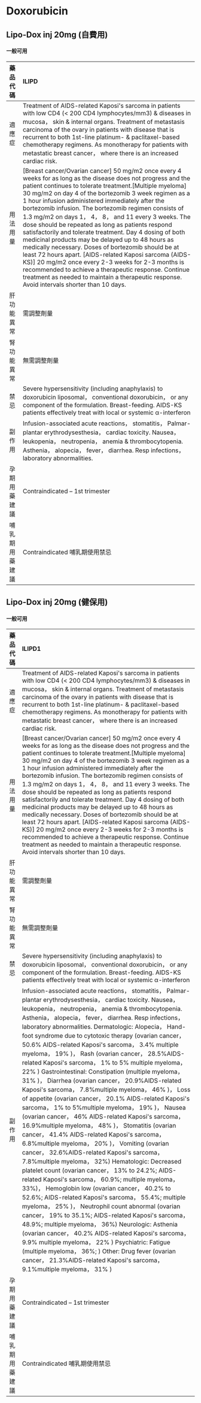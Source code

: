 # Doxorubicin

## Lipo-Dox inj 20mg (自費用)

#### 一般可用

| 藥品代碼       | ILIPD                                                                                                                                                                                                                                                                                                                                                                                                                                                                                                                                                                                                                                                                                                                                                                                                                                                                                               |
|:---------------|:----------------------------------------------------------------------------------------------------------------------------------------------------------------------------------------------------------------------------------------------------------------------------------------------------------------------------------------------------------------------------------------------------------------------------------------------------------------------------------------------------------------------------------------------------------------------------------------------------------------------------------------------------------------------------------------------------------------------------------------------------------------------------------------------------------------------------------------------------------------------------------------------------|
| 適應症         | Treatment of AIDS-related Kaposi's sarcoma in patients with low CD4 (< 200 CD4 lymphocytes/mm3) & diseases in mucosa， skin & internal organs. Treatment of metastasis carcinoma of the ovary in patients with disease that is recurrent to both 1st-line platinum- & paclitaxel-based chemotherapy regimens. As monotherapy for patients with metastatic breast cancer， where there is an increased cardiac risk.                                                                                                                                                                                                                                                                                                                                                                                                                                                                                 |
| 用法用量       | [Breast cancer/Ovarian cancer] 50 mg/m2 once every 4 weeks for as long as the disease does not progress and the patient continues to tolerate treatment.[Multiple myeloma] 30 mg/m2 on day 4 of the bortezomib 3 week regimen as a 1 hour infusion administered immediately after the bortezomib infusion. The bortezomib regimen consists of 1.3 mg/m2 on days 1， 4， 8， and 11 every 3 weeks. The dose should be repeated as long as patients respond satisfactorily and tolerate treatment. Day 4 dosing of both medicinal products may be delayed up to 48 hours as medically necessary. Doses of bortezomib should be at least 72 hours apart. [AIDS-related Kaposi sarcoma (AIDS-KS)] 20 mg/m2 once every 2-3 weeks for 2-3 months is recommended to achieve a therapeutic response. Continue treatment as needed to maintain a therapeutic response. Avoid intervals shorter than 10 days. |
| 肝功能異常     | 需調整劑量                                                                                                                                                                                                                                                                                                                                                                                                                                                                                                                                                                                                                                                                                                                                                                                                                                                                                          |
| 腎功能異常     | 無需調整劑量                                                                                                                                                                                                                                                                                                                                                                                                                                                                                                                                                                                                                                                                                                                                                                                                                                                                                        |
| 禁忌           | Severe hypersensitivity (including anaphylaxis) to doxorubicin liposomal， conventional doxorubicin， or any component of the formulation. Breast-feeding. AIDS-KS patients effectively treat with local or systemic α-interferon                                                                                                                                                                                                                                                                                                                                                                                                                                                                                                                                                                                                                                                                   |
| 副作用         | Infusion-associated acute reactions， stomatitis， Palmar-plantar erythrodysesthesia， cardiac toxicity. Nausea， leukopenia， neutropenia， anemia & thrombocytopenia. Asthenia， alopecia， fever， diarrhea. Resp infections， laboratory abnormalities.                                                                                                                                                                                                                                                                                                                                                                                                                                                                                                                                                                                                                                         |
| 孕期用藥建議   | Contraindicated – 1st trimester                                                                                                                                                                                                                                                                                                                                                                                                                                                                                                                                                                                                                                                                                                                                                                                                                                                                     |
| 哺乳期用藥建議 | Contraindicated 哺乳期使用禁忌                                                                                                                                                                                                                                                                                                                                                                                                                                                                                                                                                                                                                                                                                                                                                                                                                                                                      |

## Lipo-Dox inj 20mg (健保用)

#### 一般可用

| 藥品代碼       | ILIPD1                                                                                                                                                                                                                                                                                                                                                                                                                                                                                                                                                                                                                                                                                                                                                                                                                                                                                                                                                                                                                                                                                                                                                                                                                                                                                                                                                                                                                                                                                                                                                                                                                                                                                                                                      |
|:---------------|:--------------------------------------------------------------------------------------------------------------------------------------------------------------------------------------------------------------------------------------------------------------------------------------------------------------------------------------------------------------------------------------------------------------------------------------------------------------------------------------------------------------------------------------------------------------------------------------------------------------------------------------------------------------------------------------------------------------------------------------------------------------------------------------------------------------------------------------------------------------------------------------------------------------------------------------------------------------------------------------------------------------------------------------------------------------------------------------------------------------------------------------------------------------------------------------------------------------------------------------------------------------------------------------------------------------------------------------------------------------------------------------------------------------------------------------------------------------------------------------------------------------------------------------------------------------------------------------------------------------------------------------------------------------------------------------------------------------------------------------------|
| 適應症         | Treatment of AIDS-related Kaposi's sarcoma in patients with low CD4 (< 200 CD4 lymphocytes/mm3) & diseases in mucosa， skin & internal organs. Treatment of metastasis carcinoma of the ovary in patients with disease that is recurrent to both 1st-line platinum- & paclitaxel-based chemotherapy regimens. As monotherapy for patients with metastatic breast cancer， where there is an increased cardiac risk.                                                                                                                                                                                                                                                                                                                                                                                                                                                                                                                                                                                                                                                                                                                                                                                                                                                                                                                                                                                                                                                                                                                                                                                                                                                                                                                         |
| 用法用量       | [Breast cancer/Ovarian cancer] 50 mg/m2 once every 4 weeks for as long as the disease does not progress and the patient continues to tolerate treatment.[Multiple myeloma] 30 mg/m2 on day 4 of the bortezomib 3 week regimen as a 1 hour infusion administered immediately after the bortezomib infusion. The bortezomib regimen consists of 1.3 mg/m2 on days 1， 4， 8， and 11 every 3 weeks. The dose should be repeated as long as patients respond satisfactorily and tolerate treatment. Day 4 dosing of both medicinal products may be delayed up to 48 hours as medically necessary. Doses of bortezomib should be at least 72 hours apart. [AIDS-related Kaposi sarcoma (AIDS-KS)] 20 mg/m2 once every 2-3 weeks for 2-3 months is recommended to achieve a therapeutic response. Continue treatment as needed to maintain a therapeutic response. Avoid intervals shorter than 10 days.                                                                                                                                                                                                                                                                                                                                                                                                                                                                                                                                                                                                                                                                                                                                                                                                                                         |
| 肝功能異常     | 需調整劑量                                                                                                                                                                                                                                                                                                                                                                                                                                                                                                                                                                                                                                                                                                                                                                                                                                                                                                                                                                                                                                                                                                                                                                                                                                                                                                                                                                                                                                                                                                                                                                                                                                                                                                                                  |
| 腎功能異常     | 無需調整劑量                                                                                                                                                                                                                                                                                                                                                                                                                                                                                                                                                                                                                                                                                                                                                                                                                                                                                                                                                                                                                                                                                                                                                                                                                                                                                                                                                                                                                                                                                                                                                                                                                                                                                                                                |
| 禁忌           | Severe hypersensitivity (including anaphylaxis) to doxorubicin liposomal， conventional doxorubicin， or any component of the formulation. Breast-feeding. AIDS-KS patients effectively treat with local or systemic α-interferon                                                                                                                                                                                                                                                                                                                                                                                                                                                                                                                                                                                                                                                                                                                                                                                                                                                                                                                                                                                                                                                                                                                                                                                                                                                                                                                                                                                                                                                                                                           |
| 副作用         | Infusion-associated acute reactions， stomatitis， Palmar-plantar erythrodysesthesia， cardiac toxicity. Nausea， leukopenia， neutropenia， anemia & thrombocytopenia. Asthenia， alopecia， fever， diarrhea. Resp infections， laboratory abnormalities. Dermatologic: Alopecia， Hand-foot syndrome due to cytotoxic therapy (ovarian cancer， 50.6% AIDS-related Kaposi's sarcoma， 3.4% multiple myeloma， 19% )， Rash (ovarian cancer， 28.5%AIDS-related Kaposi's sarcoma， 1% to 5% multiple myeloma， 22% ) Gastrointestinal: Constipation (multiple myeloma， 31% )， Diarrhea (ovarian cancer， 20.9%AIDS-related Kaposi's sarcoma， 7.8%multiple myeloma， 46% )， Loss of appetite (ovarian cancer， 20.1% AIDS-related Kaposi's sarcoma， 1% to 5%multiple myeloma， 19% )， Nausea (ovarian cancer， 46% AIDS-related Kaposi's sarcoma， 16.9%multiple myeloma， 48% )， Stomatitis (ovarian cancer， 41.4% AIDS-related Kaposi's sarcoma， 6.8%multiple myeloma， 20% )， Vomiting (ovarian cancer， 32.6%AIDS-related Kaposi's sarcoma， 7.8%multiple myeloma， 32%) Hematologic: Decreased platelet count (ovarian cancer， 13% to 24.2%; AIDS-related Kaposi's sarcoma， 60.9%; multiple myeloma， 33%)， Hemoglobin low (ovarian cancer， 40.2% to 52.6%; AIDS-related Kaposi's sarcoma， 55.4%; multiple myeloma， 25% )， Neutrophil count abnormal (ovarian cancer， 19% to 35.1%; AIDS-related Kaposi's sarcoma， 48.9%; multiple myeloma， 36%) Neurologic: Asthenia (ovarian cancer， 40.2% AIDS-related Kaposi's sarcoma， 9.9% multiple myeloma， 22% ) Psychiatric: Fatigue (multiple myeloma， 36%; ) Other: Drug fever (ovarian cancer， 21.3%AIDS-related Kaposi's sarcoma， 9.1%multiple myeloma， 31% ) |
| 孕期用藥建議   | Contraindicated – 1st trimester                                                                                                                                                                                                                                                                                                                                                                                                                                                                                                                                                                                                                                                                                                                                                                                                                                                                                                                                                                                                                                                                                                                                                                                                                                                                                                                                                                                                                                                                                                                                                                                                                                                                                                             |
| 哺乳期用藥建議 | Contraindicated 哺乳期使用禁忌                                                                                                                                                                                                                                                                                                                                                                                                                                                                                                                                                                                                                                                                                                                                                                                                                                                                                                                                                                                                                                                                                                                                                                                                                                                                                                                                                                                                                                                                                                                                                                                                                                                                                                              |

